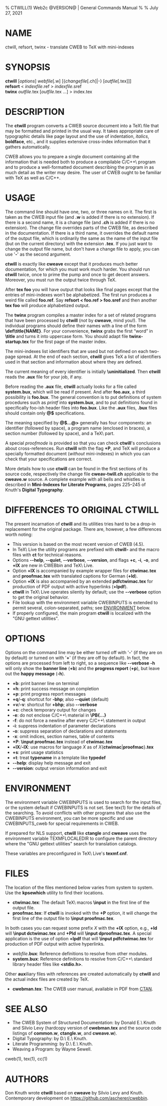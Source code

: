 % CTWILL(1) Web2c @VERSION@ | General Commands Manual
%
% July 27, 2021

# NAME

ctwill, refsort, twinx - translate CWEB to TeX with mini-indexes

# SYNOPSIS

**ctwill** [_options_] _webfile_[.w] [{_changefile_[.ch]|-} [_outfile_[.tex]]] \
**refsort** < _indexfile_.ref > _indexfile_.sref \
**twinx** _outfile_.tex [_outfile_.tex ...] > index.tex

# DESCRIPTION

The **ctwill** program converts a CWEB source document into a TeX\ file that
may be formatted and printed in the usual way.  It takes appropriate care of
typographic details like page layout and the use of indentation, _italics_,
**boldface**, etc., and it supplies extensive cross-index information that it
gathers automatically.

CWEB allows you to prepare a single document containing all the information
that is needed both to produce a compilable C/C++\ program and to produce a
well-formatted document describing the program in as much detail as the writer
may desire.  The user of CWEB ought to be familiar with TeX as well as C/C++.

# USAGE

The command line should have one, two, or three names on it.  The first is
taken as the CWEB input file (and **.w** is added if there is no extension).
If there is a second name, it is a change file (and **.ch** is added if there
is no extension).  The change file overrides parts of the CWEB file, as
described in the documentation.
If there is a third name, it overrides the default name of the output file,
which is ordinarily the same as the name of the input file (but on the current
directory) with the extension **.tex**.
If you just want to change the output file name, but don't have a change file
to apply, you can use '**-**' as the second argument.

**ctwill** is exactly like **cweave** except that it produces much better
documentation, for which you must work much harder.  You should run **ctwill**
twice, once to prime the pump and once to get decent answers.  Moreover, you
must run the output twice through TeX.

After **tex foo** you will have output that looks like final pages except that
the entries of mini-indexes won't be alphabetized.  The first run produces a
weird file called **foo.ref**.  Say **refsort < foo.ref > foo.sref** and then
another **tex foo** will produce alphabetized output.

The **twinx** program compiles a master index for a set of related programs
that have been processed by **ctwill** (_not_ by **cweave**, mind you!).
The individual programs should define their names with a line of the form
**\\def\\title{NAME}**.  For your convenience, **twinx** grabs the first
“word” in **\\title** and turns it into uppercase form.  You should adapt
file **twinx-startup.tex** for the first page of the master index.

The mini-indexes list identifiers that are used but not defined on each
two-page spread.  At the end of each section, **ctwill** gives TeX a list of
identifiers used in that section and information about where they are defined.

The current meaning of every identifier is initially **\\uninitialized**.
Then **ctwill** reads the **.aux** file for your job, if any.

Before reading the **.aux** file, **ctwill** actually looks for a file called
**system.bux**, which will be read if present.  And after **foo.aux**, a third
possibility is **foo.bux**.  The general convention is to put definitions of
system procedures such as _printf_ into **system.bux**, and to put definitions
found in specifically foo-ish header files into **foo.bux**. Like the **.aux**
files, **.bux** files should contain only **@$** specifications.

The meaning specified by **@$...@>** generally has four components:
an identifier (followed by space), a program name (enclosed in braces),
a section number (followed by space), and a TeX\ part.

A special _proofmode_ is provided so that you can check **ctwill**'s
conclusions about cross-references. Run **ctwill** with the flag **+P**, and
TeX will produce a specially formatted document (_without_ mini-indexes) in
which you can check that your specifications are correct.

More details how to use **ctwill** can be found in the first sections of its
source code, respectively the change file **cweav-twill.ch** applicable to the
**cweave.w** source.  A complete example with all bells and whistles is
described in **Mini-Indexes for Literate Programs**, pages 225–245 of Knuth's
**Digital Typography**.

# DIFFERENCES TO ORIGINAL CTWILL

The present incarnation of **ctwill** and its utilities tries hard to be a
drop-in replacement for the original package.  There are, however, a few
differences worth noting:

* This version is based on the most recent version of CWEB (4.5).
* In TeX\ Live the utility programs are prefixed with **ctwill-** and
  the macro files with **ct** for technical reasons.
* Options **\-\-help**, **\-\-quiet**, **\-\-verbose**, **\-\-version**, and
  flags **+c**, **-i**, **-o**, and **+lX** are new in CWEBbin and TeX\ Live.
* Option **+lX** is accompanied by example wrapper files for **ctwimac.tex**
  and **proofmac.tex** with translated captions for German (**+ld**).
* Option **+lX** is also accompanied by an extended **pdfctwimac.tex** for
  production of PDF output with active hyperlinks (**+lpdf**).
* **ctwill** in TeX\ Live operates silently by default; use the **\-\-verbose**
  option to get the original behavior.
* File lookup with the environment variable CWEBINPUTS is extended to permit
  several, colon-separated, paths; see [ENVIRONMENT](#environment) below.
* If properly configured, the main program **ctwill** is localized with the
  "GNU gettext utilities".

# OPTIONS

Options on the command line may be either turned off with '**-**' (if they
are on by default) or turned on with '**+**' (if they are off by default).
In fact, the options are processed from left to right, so a sequence like
**\-\-verbose -h** will only show the **banner line** (**+b**) and the
**progress report** (**+p**), but leave out the **happy message** (**-h**).

* **+b**:
  print banner line on terminal
* **+h**:
  print success message on completion
* **+p**:
  print progress report messages
* **+q**/**-q**:
  shortcut for **-bhp**; also **\-\-quiet** (default)
* **+v**/**-v**:
  shortcut for **+bhp**; also **\-\-verbose**
* **+c**:
  check temporary output for changes
* **-e**:
  do not enclose C/C++\ material in **\\PB{...}**
* **-f**:
  do not force a newline after every C/C++\ statement in output
* **-i**:
  suppress indentation of parameter declarations
* **-o**:
  suppress separation of declarations and statements
* **-x**:
  omit indices, section names, table of contents
* **+P**:
  **\\input proofmac.tex** instead of **ctwimac.tex**
* **+lX**/**-lX**:
  use macros for language _X_ as of _X_{**ctwimac**|**proofmac**}**.tex**
* **+s**:
  print usage statistics
* **+t**:
  treat **typename** in a template like **typedef**
* **\-\-help**:
  display help message and exit
* **\-\-version**:
  output version information and exit

# ENVIRONMENT

The environment variable CWEBINPUTS is used to search for the input files,
or the system default if CWEBINPUTS is not set.  See tex(1) for the details
of the searching.  To avoid conflicts with other programs that also use the
CWEBINPUTS environment, you can be more specific and use CWEBINPUTS\_cweb
for special requirements in CWEB.

If prepared for NLS support, **ctwill** like **ctangle** and **cweave**
uses the environment variable TEXMFLOCALEDIR to configure the parent directory
where the "GNU gettext utilities" search for translation catalogs.

These variables are preconfigured in TeX\ Live's **texmf.cnf**.

# FILES

The location of the files mentioned below varies from system to system.
Use the **kpsewhich** utility to find their locations.

* **ctwimac.tex**:
  The default TeX\ macros **\\input** in the first line of the output file.
* **proofmac.tex**:
  If **ctwill** is invoked with the **+P** option, it will change the first
  line of the output file to **\\input proofmac.tex**.

In both cases you can request some prefix _X_ with the **+lX** option,
e.g., **+ld** will **\\input dctwimac.tex** and **+Pld** will
**\\input dproofmac.tex**.  A special application is the use of option
**+lpdf** that will **\\input pdfctwimac.tex** for production of PDF output
with active hyperlinks.

* _webfile_**.bux**:
  Reference definitions to resolve from other modules.
* **system.bux**:
  Reference definitions to resolve from C/C++\ standard library header
  files like **<stdio.h>**.

Other **aux**iliary files with references are created automatically by
**ctwill** and the actual index files are created by TeX.

* **cwebman.tex**:
  The CWEB user manual, available in PDF from
  [CTAN](https://ctan.org/pkg/cweb).

# SEE ALSO

* The CWEB System of Structured Documentation:
  by Donald E.\ Knuth and Silvio Levy (hardcopy version of **cwebman.tex**
  and the source code listings of **common.w**, **ctangle.w**, and
  **cweave.w**).
* Digital Typography:
  by D.\ E.\ Knuth.
* Literate Programming:
  by D.\ E.\ Knuth.
* Weaving a Program:
  by Wayne Sewell.

cweb(1), tex(1), cc(1)

# AUTHORS

Don Knuth wrote **ctwill** based on **cweave** by Silvio Levy and Knuth. \
Contemporary development on https://github.com/ascherer/cwebbin.
